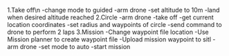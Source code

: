 1.Take off\n
  -change mode to guided
  -arm drone
  -set altitude to 10m
  -land when desired altitude reached
2.Circle
  -arm drone
  -take off
  -get current location coordinates
  -set radius and waypoints of circle 
  -send command to drone to perform 2 laps
3.Mission
  -Change waypoint file location
  -Use Mission planner to create waypoint file
  -Upload mission waypoint to sitl
  -arm drone 
  -set mode to auto
  -start mission
